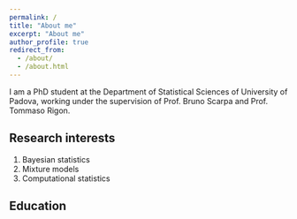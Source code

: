 ```yaml
---
permalink: /
title: "About me"
excerpt: "About me"
author_profile: true
redirect_from: 
  - /about/
  - /about.html
---
```


I am a PhD student at the Department of Statistical Sciences of University of Padova, working under the supervision of Prof. Bruno Scarpa and Prof. Tommaso Rigon.

Research interests
----
1. Bayesian statistics
1. Mixture models
1. Computational statistics

Education
----

